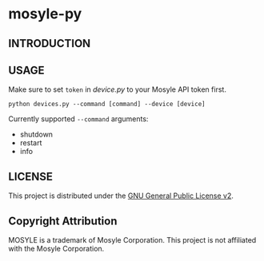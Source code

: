 # mosyle-py
## INTRODUCTION



## USAGE

Make sure to set ```token``` in *device.py* to your Mosyle API token first.

```
python devices.py --command [command] --device [device]
```

Currently supported ```--command``` arguments:

* shutdown
* restart
* info

## LICENSE
This project is distributed under the [GNU General Public License v2](https://www.gnu.org/licenses/old-licenses/gpl-2.0.en.html).

## Copyright Attribution

MOSYLE is a trademark of Mosyle Corporation. This project is not affiliated with the Mosyle Corporation.
